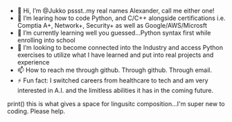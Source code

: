- 👋 Hi, I’m @Jukko pssst..my real names Alexander, call me either one!
- 👀 I’m learing how to code Python, and C/C++ alongside certifications i.e. Comptia A+, Network+, Security+ as well as Google/AWS/Microsft
- 🌱 I’m currently learning well you guessed...Python syntax first while enrolling into school
- 💞️ I’m looking to become connected into the Industry and access Python exercises to utilize what I have learned and put into real projects and experience
- 📫 How to reach me through github. Through github. Through email.
- ⚡ Fun fact: I switched careers from healthcare to tech and am very interested in A.I. and the limitless abilities it has in the coming future.

<!---
Aledlow1/Aledlow1 is a repository because its `README.md` (this file) appears on your GitHub profile.
You can click the Preview link to take a look at your changes.
--->
print() this is what gives a space for lingusitc composition...I'm super new to coding. Please help.
